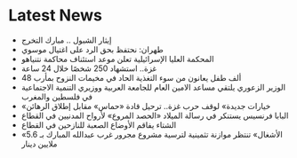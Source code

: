 # Latest News
-  إيثار الشبول .. مبارك التخرج
-  طهران: نحتفظ بحق الرد على اغتيال موسوي
-  المحكمة العليا الإسرائيلية تعلن موعد استئناف محاكمة نتنياهو
-  غزة.. استشهاد 250 شخصًا خلال 24 ساعة
-  48 ألف طفل يعانون من سوء التغذية الحاد في مخيمات النزوح بمأرب
-  الوزير الزعوري يلتقي مساعد الامين العام للجامعة العربية ووزيري التنمية الاجتماعية في فلسطين والمغرب
-  «خيارات جديدة» لوقف حرب غزة.. ترحيل قادة «حماس» مقابل إطلاق الرهائن
-  البابا فرنسيس يستنكر في رسالة الميلاد «الحصد المروع» لأرواح المدنيين في القطاع
-  الشتاء يفاقم الأوضاع الصعبة للنازحين في القطاع
-  «الأشغال» تنتظر موازنة تثمينية لترسية مشروع مجرور غرب عبدالله المبارك بـ 5.6 ملايين دينار
